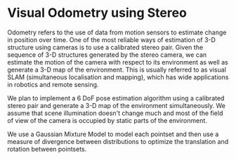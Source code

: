 Visual Odometry using Stereo
===========

Odometry refers to the use of data from motion sensors to estimate change in position over time. One of the most reliable ways of estimation of 3-D structure using cameras is to use a calibrated stereo pair. Given the sequence of 3-D structures generated by the stereo camera, we can estimate the motion of the camera with respect to its environment as well as generate a 3-D map of the environment. This is usually referred to as visual SLAM (simultaneous localisation and mapping), which has wide applications in robotics and remote sensing.

We plan to implement a 6 DoF pose estimation algorithm using a calibrated stereo pair and generate a 3-D map of the environment simultaneously. We assume that scene illumination doesn't change much and most of the field of view of the camera is occupied by static parts of the environment.

We use a Gaussian Mixture Model to model each pointset and then use a measure of divergence between distributions to optimize the translation and rotation between pointsets.
